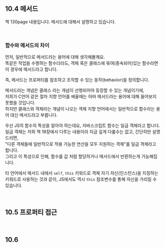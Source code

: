 ## 10.4 메서드
책 130page 내용입니다. 메서드에 대해서 설명하고 있습니다.

<br/>

### 함수와 메서드의 차이
먼저, 일반적으로 메서드라는 용어에 대해 생각해볼께요.  
똑같은 작업을 수행하는 함수더라도, 객체 혹은 클래스에 묶여(종속되어)있는 함수라면  
이 경우에 메서드라고 합니다.

즉, 메서드는 프로퍼티를 참조하고 조작할 수 있는 동작(behavior)을 정의합니다.

메서드라는 개념은 클래스 라는 개념이 선행되어야 등장할 수 있는 개념이기에,  
저희가 C언어 같은 절차 지향 언어를 배울때는 아마 메서드라는 용어에 대해 들어보지 못했을 것입니다.  
하지만 클래스와 객체라는 개념이 나오는 객체 지향 언어에서는 일반적으로 함수라는 용어 대신 메서드라고 부릅니다.

우선 JS의 함수의 특성을 알아야 하는데요, 자바스크립트 함수는 일급 객체라고 합니다.  
일급 객체는 저희 책 18장에서 다루는 내용이라 지금 깊게 다룰수는 없고, 간단히만 설명 드리면,  
"다른 객체들에 일반적으로 적용 가능한 연산을 모두 지원하는 객체"를 일급 객체라고 합니다.  
그리고 이 특성으로 인해, 함수를 값 처럼 할당하거나 메서드에서 반환하는게 가능해집니다.

타 언어에서 메서드 내에서 `self`, `this` 키워드로 객체 자기 자신(인스턴스)을 지칭하는 키워드로 사용하는 것과 같이, JS에서도 역시 `this` 참조변수를 통해 자신을 가리킬 수 있습니다.

<br/>

## 10.5 프로퍼티 접근

<br/>

## 10.6 